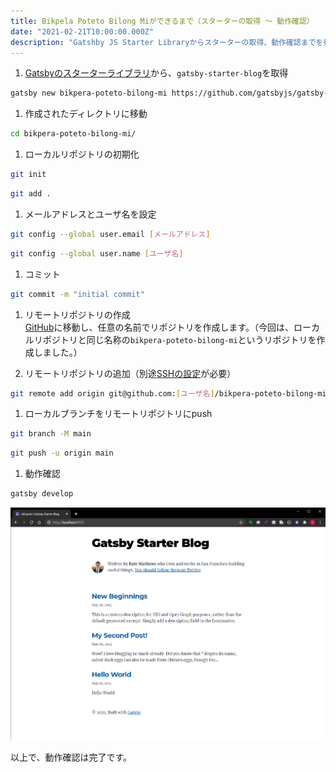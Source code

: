 ```yaml
---
title: Bikpela Poteto Bilong Miができるまで（スターターの取得 ～ 動作確認）
date: "2021-02-21T10:00:00.000Z"
description: "Gatshby JS Starter Libraryからスターターの取得、動作確認までを行います。"
---
```


1. [Gatsbyのスターターライブラリ](https://www.gatsbyjs.com/starters/)から、`gatsby-starter-blog`を取得  
```sh
gatsby new bikpera-poteto-bilong-mi https://github.com/gatsbyjs/gatsby-starter-blog
```

1. 作成されたディレクトリに移動  
```sh
cd bikpera-poteto-bilong-mi/
```

1. ローカルリポジトリの初期化  
```sh
git init
```
```sh
git add .
```

1. メールアドレスとユーザ名を設定  
```sh
git config --global user.email [メールアドレス]
```
```sh
git config --global user.name [ユーザ名]
```

1. コミット  
```sh
git commit -m "initial commit"
```

1. リモートリポジトリの作成  
[GitHub](https://github.com/)に移動し、任意の名前でリポジトリを作成します。（今回は、ローカルリポジトリと同じ名称の`bikpera-poteto-bilong-mi`というリポジトリを作成しました。）

1. リモートリポジトリの追加（別途[SSHの設定](https://docs.github.com/ja/github/authenticating-to-github/adding-a-new-ssh-key-to-your-github-account)が必要）  
```sh
git remote add origin git@github.com:[ユーザ名]/bikpera-poteto-bilong-mi.git
```

1. ローカルブランチをリモートリポジトリにpush  
```sh
git branch -M main
```
```sh
git push -u origin main
```

1. 動作確認  
```sh
gatsby develop
```

![動作確認完了](./image-20210221101717629.png)

以上で、動作確認は完了です。